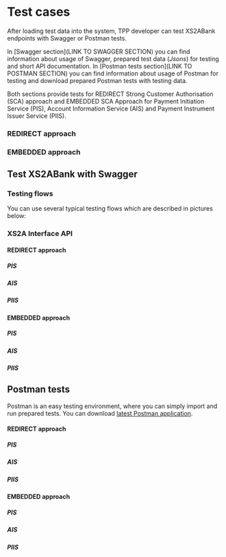 # Test cases

After loading test data into the system, TPP developer can test XS2ABank endpoints with Swagger or Postman tests.

In [Swagger section](LINK TO SWAGGER SECTION) you can find information about usage of Swagger, prepared test data (_Jsons_) for testing and short API documentation. In [Postman tests section](LINK TO POSTMAN SECTION) you can find information about usage of Postman for testing and download prepared Postman tests with testing data.

Both sections provide tests for REDIRECT Strong Customer Authorisation (SCA) approach and EMBEDDED SCA Approach for Payment Initiation Service (PIS), Account Information Service (AIS) and Payment Instrument Issuer Service (PIIS).

### REDIRECT approach

### EMBEDDED approach

## Test XS2ABank with Swagger

### Testing flows

You can use several typical testing flows which are described in pictures below:

### XS2A Interface API

#### REDIRECT approach

##### PIS

##### AIS

##### PIIS

#### EMBEDDED approach

##### PIS

##### AIS

##### PIIS

## Postman tests

Postman is an easy testing environment, where you can simply import and run prepared tests. You can download [latest Postman application](https://www.getpostman.com/downloads/).

#### REDIRECT approach

##### PIS

##### AIS

##### PIIS

#### EMBEDDED approach

##### PIS

##### AIS

##### PIIS
